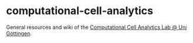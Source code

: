 # computational-cell-analytics

General resources and wiki of the [Computational Cell Analytics Lab @ Uni Göttingen](https://t.co/niNFblp8CM).

